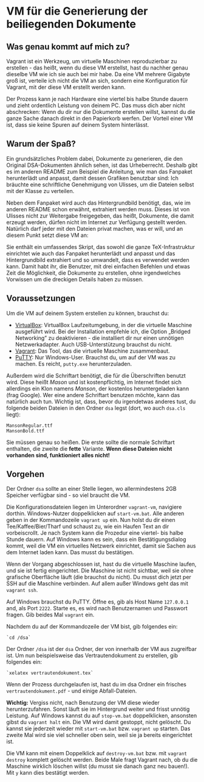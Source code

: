 # VM für die Generierung der beiliegenden Dokumente

## Was genau kommt auf mich zu?

Vagrant ist ein Werkzeug, um virtuelle Maschinen reproduzierbar zu erstellen -
das heißt, wenn du diese VM erstellst, hast du nachher genau dieselbe VM wie
ich sie auch bei mir habe. Da eine VM mehrere Gigabyte groß ist, verteile ich
nicht die VM an sich, sondern eine Konfiguration für Vagrant, mit der diese
VM erstellt werden kann.

Der Prozess kann je nach Hardware eine viertel bis halbe Stunde dauern und
zieht ordentlich Leistung von deinem PC. Das muss dich aber nicht abschrecken:
Wenn du dir nur die Dokumente erstellen willst, kannst du die ganze Sache
danach direkt in den Papierkorb werfen. Der Vorteil einer VM ist, dass sie
keine Spuren auf deinem System hinterlässt.

## Warum der Spaß?

Ein grundsätzliches Problem dabei, Dokumente zu generieren, die den Original
DSA-Dokumenten ähnlich sehen, ist das Urheberrecht. Deshalb gibt es im anderen
README zum Beispiel die Anleitung, wie man das Fanpaket herunterlädt und
anpasst, damit dessen Grafiken benutzbar sind: Ich bräuchte eine schriftliche
Genehmigung von Ulisses, um die Dateien selbst mit der Klasse zu verteilen.

Neben dem Fanpaket wird auch das Hintergrundbild benötigt, das, wie im anderen
README schon erwähnt, extrahiert werden muss. Dieses ist von Ulisses nicht zur
Weitergabe freigegeben, das heißt, Dokumente, die damit erzeugt werden, dürfen
nicht im Internet zur Verfügung gestellt werden. Natürlich darf jeder mit den
Dateien privat machen, was er will, und an diesem Punkt setzt diese VM an:

Sie enthält ein umfassendes Skript, das sowohl die ganze TeX-Infrastruktur
einrichtet wie auch das Fanpaket herunterlädt und anpasst und das
Hintergrundbild extrahiert und so umwandelt, dass es verwendet werden kann.
Damit habt ihr, die Benutzer, mit drei einfachen Befehlen und etwas Zeit die
Möglichkeit, die Dokumente zu erstellen, ohne irgendwelches Vorwissen um die
dreckigen Details haben zu müssen.

## Voraussetzungen

Um die VM auf deinem System erstellen zu können, brauchst du:

 * [VirtualBox][1]: VirtualBox Laufzeitumgebung, in der die virtuelle Maschine
   ausgeführt wird. Bei der Installation empfehle ich, die Option 
   „Bridged Networking” zu deaktivieren - die installiert dir nur einen
   unnötigen Netzwerkadapter. Auch USB-Unterstützung brauchst du nicht.
 * [Vagrant][2]: Das Tool, das die virtuelle Maschine zusammenbaut.
 * [PuTTY][3]: Nur Windows-User. Brauchst du, um auf der VM was zu machen.
   Es reicht, `putty.exe` herunterzuladen.

Außerdem wird die Schriftart benötigt, die für die Überschriften benutzt wird.
Diese heißt *Mason* und ist kostenpflichtig, im Internet findet sich allerdings
ein Klon namens *Manson*, der kostenlos heruntergeladen kann (frag Google). Wer
eine andere Schriftart benutzen möchte, kann das natürlich auch tun. Wichtig ist,
dass, bevor du irgendetwas anderes tust, du folgende beiden Dateien in den Ordner
`dsa` legst (dort, wo auch `dsa.cls` liegt):

    MansonRegular.ttf
    MansonBold.ttf

Sie müssen genau so heißen. Die erste sollte die normale Schriftart enthalten,
die zweite die **fette** Variante. **Wenn diese Dateien nicht vorhanden sind,
funktioniert alles nicht!**

## Vorgehen

Der Ordner `dsa` sollte an einer Stelle liegen, wo allermindestens 2GB Speicher
verfügbar sind - so viel braucht die VM.

Die Konfigurationsdateien liegen im Unterordner `vagrant-vm`, navigiere dorthin.
Windows-Nutzer doppelklicken auf `start-vm.bat`. Alle anderen geben in der
Kommandozeile `vagrant up` ein. Nun holst du dir einen Tee/Kaffee/Bier/Tharf
und schaust zu, wie ein Haufen Text an dir vorbeiscrollt. Je nach System kann
die Prozedur eine viertel- bis halbe Stunde dauern. Auf Windows kann es sein,
dass ein Bestätigungsdialog kommt, weil die VM ein virtuelles Netzwerk
einrichtet, damit sie Sachen aus dem Internet laden kann. Das musst du
bestätigen.

Wenn der Vorgang abgeschlossen ist, hast du die virtuelle Maschine laufen, und
sie ist fertig eingerichtet. Die Maschine ist nicht sichtbar, weil sie ohne
grafische Oberfläche läuft (die brauchst du nicht). Du musst dich jetzt per SSH
auf die Maschine verbinden. Auf allem außer Windows geht das mit `vagrant ssh`.

Auf Windows brauchst du PuTTY. Öffne es, gib als Host Name `127.0.0.1` and, als
Port `2222`. Starte es, es wird nach Benutzernamen und Passwort fragen. Gib
beides Mal `vagrant` ein.

Nachdem du auf der Kommandozeile der VM bist, gib folgendes ein:

    `cd /dsa`

Der Ordner `/dsa` ist der `dsa` Ordner, der von innerhalb der VM aus
zugreifbar ist. Um nun beispielsweise das Vertrautendokument zu erstellen,
gib folgendes ein:

    `xelatex vertrautendokument.tex`

Wenn der Prozess durchgelaufen ist, hast du im dsa Ordner ein frisches
`vertrautendokument.pdf` - und einige Abfall-Dateien.

**Wichtig:** Vergiss nicht, nach Benutzung der VM diese wieder
herunterzufahren. Sonst läuft sie im Hintergrund weiter und frisst unnötig
Leistung. Auf Windows kannst du auf `stop-vm.bat` doppelklicken, ansonsten
gibst du `vagrant halt` ein. Die VM wird damit gestoppt, nicht gelöscht. Du
kannst sie jederzeit wieder mit `start-vm.bat` bzw. `vagrant up` starten.
Das zweite Mal wird sie viel schneller oben sein, weil sie ja bereits
eingerichtet ist.

Die VM kann mit einem Doppelklick auf `destroy-vm.bat` bzw. mit
`vagrant destroy` komplett gelöscht werden. Beide Male fragt Vagrant nach,
ob du die Maschine wirklich löschen willst (du musst sie danach ganz neu
bauen!). Mit `y` kann dies bestätigt werden.

  [1]: https://www.virtualbox.org/wiki/Downloads
  [2]: http://www.vagrantup.com/downloads.html
  [3]: http://www.chiark.greenend.org.uk/~sgtatham/putty/download.html